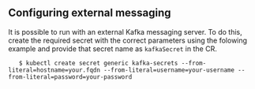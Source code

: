 ## Configuring external messaging

It is possible to run with an external Kafka messaging server. To do this, create the required secret with the correct parameters using the folowing example and provide that secret name as `kafkaSecret` in the CR.

       $ kubectl create secret generic kafka-secrets --from-literal=hostname=your.fqdn --from-literal=username=your-username --from-literal=password=your-password 
